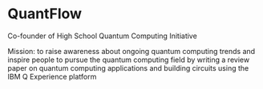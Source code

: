 # QuantFlow
Co-founder of High School Quantum Computing Initiative


Mission: to raise awareness about ongoing quantum computing trends and inspire people to pursue the quantum computing field by writing a review paper on quantum computing applications and building circuits using the IBM Q Experience platform
